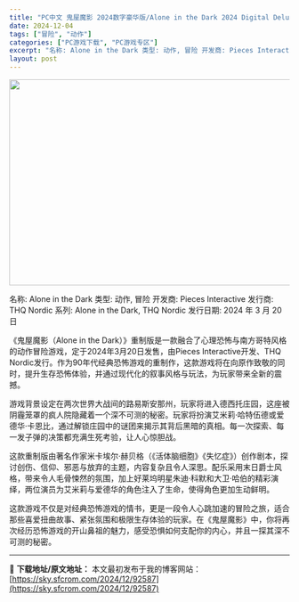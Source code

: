 ```yaml
---
title: "PC中文 鬼屋魔影 2024数字豪华版/Alone in the Dark 2024 Digital Deluxe Edition v1.0.5 34.68G"
date: 2024-12-04
tags: ["冒险", "动作"]
categories: ["PC游戏下载", "PC游戏专区"]
excerpt: "名称: Alone in the Dark 类型: 动作, 冒险 开发商: Pieces Interactive 发行商: THQ Nordic 系列: Alone in the Dark, THQ Nordic 发行日期: 2024 年 3 月 20 日 《鬼屋魔影（Alone in the Da&hellip;"
layout: post
---
```


<img class="aligncenter size-full wp-image-92588" src="https://sky.sfcrom.com/wp-content/uploads/2024/12/2024120400284299.webp" alt="" width="660" height="370" />

名称: Alone in the Dark
类型: 动作, 冒险
开发商: Pieces Interactive
发行商: THQ Nordic
系列: Alone in the Dark, THQ Nordic
发行日期: 2024 年 3 月 20 日

《鬼屋魔影（Alone in the Dark）》重制版是一款融合了心理恐怖与南方哥特风格的动作冒险游戏，定于2024年3月20日发售，由Pieces Interactive开发、THQ Nordic发行。作为90年代经典恐怖游戏的重制作，这款游戏将在向原作致敬的同时，提升生存恐怖体验，并通过现代化的叙事风格与玩法，为玩家带来全新的震撼。

游戏背景设定在两次世界大战间的路易斯安那州，玩家将进入德西托庄园，这座被阴霾笼罩的疯人院隐藏着一个深不可测的秘密。玩家将扮演艾米莉·哈特伍德或爱德华·卡恩比，通过解锁庄园中的谜团来揭示其背后黑暗的真相。每一次探索、每一发子弹的决策都充满生死考验，让人心惊胆战。

这款重制版由著名作家米卡埃尔·赫贝格（《活体脑细胞》《失忆症》）创作剧本，探讨创伤、信仰、邪恶与放弃的主题，内容复杂且令人深思。配乐采用末日爵士风格，带来令人毛骨悚然的氛围，加上好莱坞明星朱迪·科默和大卫·哈伯的精彩演绎，两位演员为艾米莉与爱德华的角色注入了生命，使得角色更加生动鲜明。

这款游戏不仅是对经典恐怖游戏的情书，更是一段令人心跳加速的冒险之旅，适合那些喜爱扭曲故事、紧张氛围和极限生存体验的玩家。在《鬼屋魔影》中，你将再次经历恐怖游戏的开山鼻祖的魅力，感受恐惧如何支配你的内心，并且一探其深不可测的秘密。

---
📖 **下载地址/原文地址：** 本文最初发布于我的博客网站：[https://sky.sfcrom.com/2024/12/92587](https://sky.sfcrom.com/2024/12/92587)

